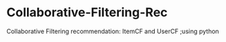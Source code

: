 # Collaborative-Filtering-Rec
Collaborative Filtering recommendation: ItemCF and UserCF ;using python
